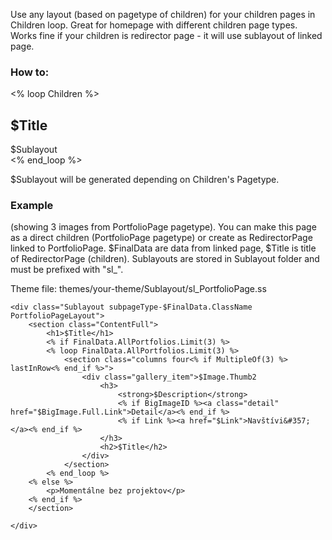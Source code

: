 Use any layout (based on pagetype of children) for your children pages in Children loop. Great for homepage with different children page types. Works fine if your children is redirector page - it will use sublayout of linked page.  

<h3>How to:</h3>
	<% loop Children %>
		<article>
			<h1>$Title</h1>
			$Sublayout
		</article>
	<% end_loop %>


$Sublayout will be generated depending on Children's Pagetype.

<h3>Example</h3>
(showing 3 images from PortfolioPage pagetype). You can make this page as a direct children (PortfolioPage pagetype) or create as RedirectorPage linked to PortfolioPage. $FinalData are data from linked page, $Title is title of RedirectorPage (children). Sublayouts are stored in Sublayout folder and must be prefixed with &quot;sl_&quot;.


Theme file: themes/your-theme/Sublayout/sl_PortfolioPage.ss

	<div class="Sublayout subpageType-$FinalData.ClassName PortfolioPageLayout">
		<section class="ContentFull">
			<h1>$Title</h1>
			<% if FinalData.AllPortfolios.Limit(3) %>
			<% loop FinalData.AllPortfolios.Limit(3) %>
				<section class="columns four<% if MultipleOf(3) %> lastInRow<% end_if %>">
					<div class="gallery_item">$Image.Thumb2
						<h3>
							<strong>$Description</strong>
							<% if BigImageID %><a class="detail" href="$BigImage.Full.Link">Detail</a><% end_if %>
							<% if Link %><a href="$Link">Navštívi&#357;</a><% end_if %>
						</h3>
						<h2>$Title</h2>
					</div>
				</section>
			<% end_loop %>
		<% else %>
			<p>Momentálne bez projektov</p>
		<% end_if %>
		</section>
		
	</div>


